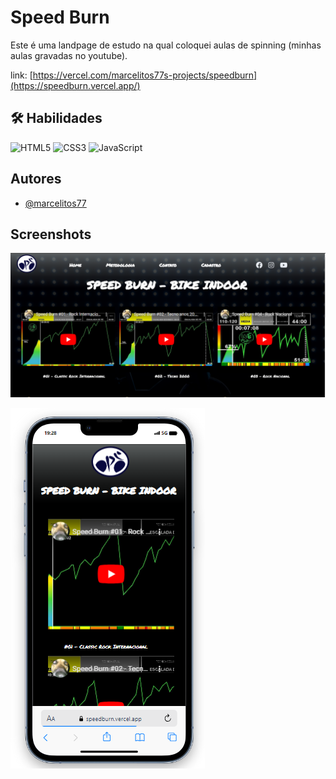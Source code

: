 # Speed Burn

Este é uma landpage de estudo na qual coloquei aulas de spinning (minhas aulas gravadas no youtube).

link: [https://vercel.com/marcelitos77s-projects/speedburn](https://speedburn.vercel.app/)

## 🛠 Habilidades
![HTML5](https://img.shields.io/badge/html5-%23E34F26.svg?style=for-the-badge&logo=html5&logoColor=white)
![CSS3](https://img.shields.io/badge/css3-%231572B6.svg?style=for-the-badge&logo=css3&logoColor=white)
![JavaScript](https://img.shields.io/badge/javascript-%23323330.svg?style=for-the-badge&logo=javascript&logoColor=%23F7DF1E) 


## Autores

- [@marcelitos77](https://www.github.com/marcelitos77)


## Screenshots

![App Screenshot](https://github.com/Marcelitos77/speedburn/blob/main/speedbrun.png)

![App Screenshot](https://github.com/Marcelitos77/speedburn/blob/main/speedburn2.png)
